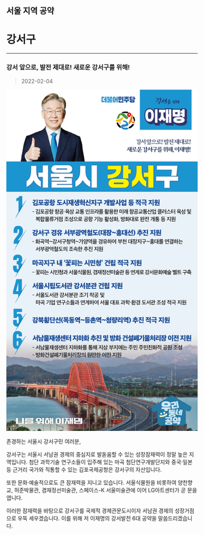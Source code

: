 ## 서울 지역 공약

# 강서구

---

### 강서 앞으로, 발전 제대로! 새로운 강서구를 위해!
> 2022-02-04

![강서 지역공약](./005_001_004.png)

존경하는 서울시 강서구민 여러분, 

강서구는 서울시 서남권 경제의 중심지로 발돋움할 수 있는 
성장잠재력이 정말 높은 지역입니다. 
첨단 과학기술 연구소들이 입주해 있는 마곡 첨단연구개발단지와 
중국·일본 등 근거리 국가와 직통할 수 있는 김포국제공항은 강서구의 자산입니다. 

또한 문화·예술적으로도 큰 잠재력을 지니고 있습니다. 
서울식물원을 비롯하여 양천향교, 허준박물관, 겸재정선미술관, 스페이스-K 서울미술관에 이어 
LG아트센터가 곧 문을 엽니다. 

이러한 잠재력을 바탕으로 강서구를 
국제적 경제관문도시이자 서남권 경제의 성장거점으로 우뚝 세우겠습니다. 
이를 위해 저 이재명의 강서발전 6대 공약을 말씀드리겠습니다.
